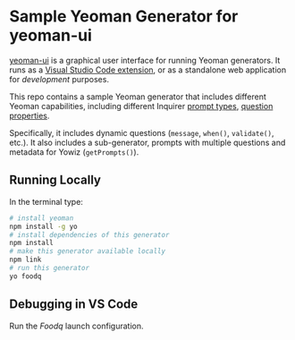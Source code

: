 # Sample Yeoman Generator for yeoman-ui
[yeoman-ui](https://github.com/SAP/yeoman-ui) is a graphical user interface for running Yeoman generators. It runs as a [Visual Studio Code extension](https://code.visualstudio.com/api), or as a standalone web application for *development* purposes.

This repo contains a sample Yeoman generator that includes different Yeoman capabilities, including different Inquirer [prompt types](https://github.com/SBoudrias/Inquirer.js/blob/master/README.md#prompt-types), [question properties](https://github.com/SBoudrias/Inquirer.js/blob/master/README.md#question).

Specifically, it includes dynamic questions (`message`, `when()`, `validate()`, etc.). It also includes a sub-generator, prompts with multiple questions and metadata for Yowiz (`getPrompts()`).

## Running Locally
In the terminal type:
```sh
# install yeoman
npm install -g yo
# install dependencies of this generator
npm install
# make this generator available locally
npm link
# run this generator
yo foodq
```

## Debugging in VS Code
Run the *Foodq* launch configuration.
